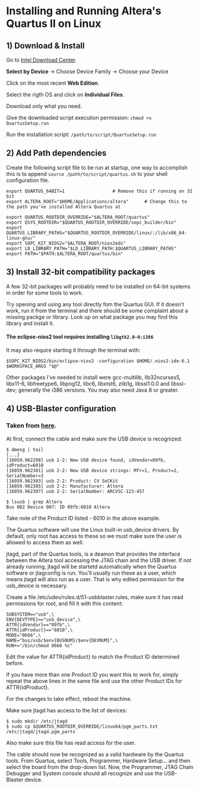 Installing and Running Altera's Quartus II on Linux
====


## 1) Download & Install

Go to [Intel Download Center](https://www.intel.com/content/www/us/en/programmable/downloads/download-center.html).

**Select by Device** -> Choose Device Family -> Choose your Device

Click on the most recent **Web Edition**.

Select the rigth OS and click on **Individual Files**.

Download only what you need.

Give the downloaded script execution permission: `chmod +x QuartusSetup.run`

Run the installation script: `/path/to/script/QuartusSetup.run`


## 2) Add Path dependencies

Create the following script file to be run at startup, one way to accomplish this is to append `source /path/to/script/quartus.sh` to your shell configuration file.

```
export QUARTUS_64BIT=1					# Remove this if running on 32 bit
export ALTERA_ROOT="$HOME/Applications/altera"		# Change this to the path you've installed Altera Quartus at

export QUARTUS_ROOTDIR_OVERRIDE="$ALTERA_ROOT/quartus"
export QSYS_ROOTDIR="$QUARTUS_ROOTDIR_OVERRIDE/sopc_builder/bin"
export QUARTUS_LIBRARY_PATHS="$QUARTUS_ROOTDIR_OVERRIDE/linux/:/lib/x86_64-linux-gnu/"
export SOPC_KIT_NIOS2="$ALTERA_ROOT/nios2eds"
export LD_LIBRARY_PATH="$LD_LIBRARY_PATH:$QUARTUS_LIBRARY_PATHS"
export PATH="$PATH:$ALTERA_ROOT/quartus/bin"
```


## 3) Install 32-bit compatibility packages

A few 32-bit packages will probably need to be installed on 64-bit systems in order for some tools to work.

Try opening and using any tool directly fom the Quartus GUI. If it doesn't work, run it from the terminal and there should be some complaint about a missing packge or library. Look up on what package you may find this library and install it.

#### The eclipse-nios2 tool requires installing `libgtk2.0-0:i386`

It may also require starting it through the terminal with:

```$SOPC_KIT_NIOS2/bin/eclipse-nios2 -configuration $HOME/.nios2-ide-6.1 $WORKSPACE_ARGS "$@"```

Other packages I've needed to install were gcc­-multilib, lib32ncurses5, libx11-6, libfreetype6, libpng12, libc6, libxtst6, zlib1g, libssl1.0.0 and libssl-dev; generally the i386 versions. You may also need Java 8 or greater.


## 4) USB-Blaster configuration

### Taken from [here](http://www.fpga-dev.com/altera-usb-blaster-with-ubuntu/).

At first, connect the cable and make sure the USB device is recognized:

```
$ dmesg | tail
[...]
[16059.962298] usb 2-2: New USB device found, idVendor=09fb, idProduct=6010
[16059.962301] usb 2-2: New USB device strings: Mfr=1, Product=2, SerialNumber=3
[16059.962303] usb 2-2: Product: CV SoCKit
[16059.962305] usb 2-2: Manufacturer: Altera
[16059.962307] usb 2-2: SerialNumber: ARCVSC-123-457

$ lsusb | grep Altera
Bus 002 Device 007: ID 09fb:6010 Altera
```
Take note of the Product ID listed - 6010 in the above example.

The Quartus software will use the Linux built-in usb_device drivers. By default, only root has access to these so we must make sure the user is allowed to access them as well.

jtagd, part of the Quartus tools, is a deamon that provides the interface between the Altera tool accessing the JTAG chain and the USB driver. If not already running, jtagd will be startetd automatically when the Quartus software or jtagconfig is run. You'll usually run these as a user, which means jtagd will also run as a user. That is why edited permission for the usb_device is necessary.

Create a file /etc/udev/rules.d/51-usbblaster.rules, make sure it has read permissions for root, and fill it with this content:

```
SUBSYSTEM=="usb",\
ENV{DEVTYPE}=="usb_device",\
ATTR{idVendor}=="09fb",\
ATTR{idProduct}=="6010",\
MODE="0666",\
NAME="bus/usb/$env{BUSNUM}/$env{DEVNUM}",\
RUN+="/bin/chmod 0666 %c"
```

Edit the value for ATTR{idProduct} to match the Product ID determined before.

If you have more than one Product ID you want this to work for, simply repeat the above lines in the same file and use the other Product IDs for ATTR{idProduct}.

For the changes to take effect, reboot the machine.

Make sure jtagd has access to the list of devices:

```
$ sudo mkdir /etc/jtagd
$ sudo cp $QUARTUS_ROOTDIR_OVERRIDE/linux64/pgm_parts.txt /etc/jtagd/jtagd.pgm_parts
```

Also make sure this file has read access for the user.

The cable should now be recognized as a valid hardware by the Quartus tools. From Quartus, select Tools, Programmer, Hardware Setup... and then select the board from the drop-down list. Now, the Programmer, JTAG Chain Debugger and System console should all recognize and use the USB-Blaster device.


